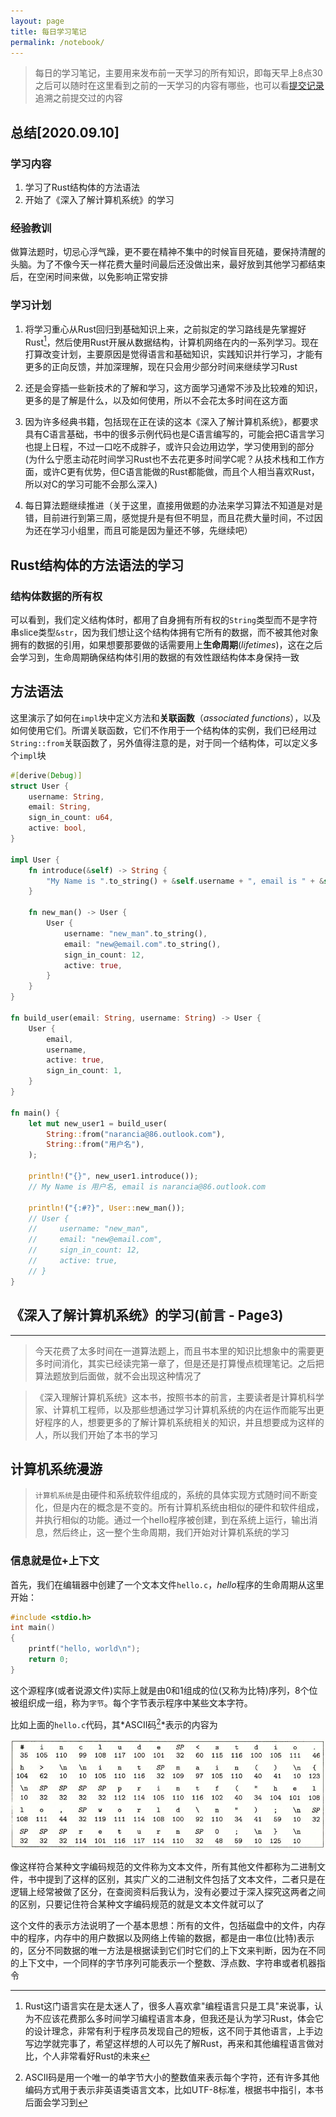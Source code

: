 ```yaml
---
layout: page
title: 每日学习笔记
permalink: /notebook/
---
```


> 每日的学习笔记，主要用来发布前一天学习的所有知识，即每天早上8点30之后可以随时在这里看到之前的一天学习的内容有哪些，也可以看[提交记录](https://github.com/GadHao/gadhao.github.io/commits/master)追溯之前提交过的内容

## 总结[2020.09.10]

### 学习内容

1. 学习了Rust结构体的方法语法
2. 开始了《深入了解计算机系统》的学习

### 经验教训

做算法题时，切忌心浮气躁，更不要在精神不集中的时候盲目死磕，要保持清醒的头脑。为了不像今天一样花费大量时间最后还没做出来，最好放到其他学习都结束后，在空闲时间来做，以免影响正常安排

### 学习计划

1. 将学习重心从Rust回归到基础知识上来，之前拟定的学习路线是先掌握好Rust[^1]，然后使用Rust开展从数据结构，计算机网络在内的一系列学习。现在打算改变计划，主要原因是觉得语言和基础知识，实践知识并行学习，才能有更多的正向反馈，并加深理解，现在只会用少部分时间来继续学习Rust


2. 还是会穿插一些新技术的了解和学习，这方面学习通常不涉及比较难的知识，更多的是了解是什么，以及如何使用，所以不会花太多时间在这方面


3. 因为许多经典书籍，包括现在正在读的这本《深入了解计算机系统》，都要求具有C语言基础，书中的很多示例代码也是C语言编写的，可能会把C语言学习也提上日程，不过一口吃不成胖子，或许只会边用边学，学习使用到的部分(为什么宁愿主动花时间学习Rust也不去花更多时间学C呢？从技术栈和工作方面，或许C更有优势，但C语言能做的Rust都能做，而且个人相当喜欢Rust，所以对C的学习可能不会那么深入)


4. 每日算法题继续推进（关于这里，直接用做题的办法来学习算法不知道是对是错，目前进行到第三周，感觉提升是有但不明显，而且花费大量时间，不过因为还在学习小组里，而且可能是因为量还不够，先继续吧）

   


## Rust结构体的方法语法的学习

### 结构体数据的所有权

可以看到，我们定义结构体时，都用了自身拥有所有权的`String`类型而不是字符串slice类型`&str`，因为我们想让这个结构体拥有它所有的数据，而不被其他对象拥有的数据的引用，如果想要那要做的话需要用上**生命周期**(*lifetimes*)，这在之后会学习到，生命周期确保结构体引用的数据的有效性跟结构体本身保持一致

## 方法语法

这里演示了如何在`impl`块中定义方法和**关联函数**（*associated functions*），以及如何使用它们。所谓关联函数，它们不作用于一个结构体的实例，我们已经用过`String::from`关联函数了，另外值得注意的是，对于同一个结构体，可以定义多个`impl`块

```rust
#[derive(Debug)]
struct User {
    username: String,
    email: String,
    sign_in_count: u64,
    active: bool,
}

impl User {
    fn introduce(&self) -> String {
        "My Name is ".to_string() + &self.username + ", email is " + &self.email
    }

    fn new_man() -> User {
        User {
            username: "new_man".to_string(),
            email: "new@email.com".to_string(),
            sign_in_count: 12,
            active: true,
        }
    }
}

fn build_user(email: String, username: String) -> User {
    User {
        email,
        username,
        active: true,
        sign_in_count: 1,
    }
}

fn main() {
    let mut new_user1 = build_user(
        String::from("narancia@86.outlook.com"),
        String::from("用户名"),
    );

    println!("{}", new_user1.introduce());
    // My Name is 用户名, email is narancia@86.outlook.com

    println!("{:#?}", User::new_man());
    // User {
    //     username: "new_man",
    //     email: "new@email.com",
    //     sign_in_count: 12,
    //     active: true,
    // }
}
```



## 《深入了解计算机系统》的学习(前言 - Page3)

---
> 今天花费了太多时间在一道算法题上，而且书本里的知识比想象中的需要更多时间消化，其实已经读完第一章了，但是还是打算慢点梳理笔记。之后把算法题放到后面做，就不会出现这种情况了

> 《深入理解计算机系统》这本书，按照书本的前言，主要读者是计算机科学家、计算机工程师，以及那些想通过学习计算机系统的内在运作而能写出更好程序的人，想要更多的了解计算机系统相关的知识，并且想要成为这样的人，所以我们开始了本书的学习

## 计算机系统漫游

> `计算机系统`是由硬件和系统软件组成的，系统的具体实现方式随时间不断变化，但是内在的概念是不变的。所有计算机系统由相似的硬件和软件组成，并执行相似的功能。通过一个hello程序被创建，到在系统上运行，输出消息，然后终止，这一整个生命周期，我们开始对计算机系统的学习

### 信息就是位+上下文

首先，我们在编辑器中创建了一个文本文件`hello.c`，*hello*程序的生命周期从这里开始：
```c
#include <stdio.h>
int main()
{
    printf("hello, world\n");
    return 0;
}
```

这个源程序(或者说源文件)实际上就是由0和1组成的位(又称为比特)序列，8个位被组织成一组，称为`字节`。每个字节表示程序中某些文本字符。

比如上面的`hello.c`代码，其*ASCII码[^2]*表示的内容为

![](/assets/img/CSAPP-1.JPG)

像这样符合某种文字编码规范的文件称为文本文件，所有其他文件都称为二进制文件，书中提到了这样的区别，其实广义的二进制文件包括了文本文件，二者只是在逻辑上经常被做了区分，在查阅资料后我认为，没有必要过于深入探究这两者之间的区别，只要记住符合某种文字编码规范的就是文本文件就可以了

这个文件的表示方法说明了一个基本思想：所有的文件，包括磁盘中的文件，内存中的程序，内存中的用户数据以及网络上传输的数据，都是由一串位(比特)表示的，区分不同数据的唯一方法是根据读到它们时它们的上下文来判断，因为在不同的上下文中，一个同样的字节序列可能表示一个整数、浮点数、字符串或者机器指令


[^1]:Rust这门语言实在是太迷人了，很多人喜欢拿"编程语言只是工具"来说事，认为不应该花费那么多时间学习编程语言本身，但我还是认为学习Rust，体会它的设计理念，非常有利于程序员发现自己的短板，这不同于其他语言，上手边写边学就完事了，希望这样想的人可以先了解Rust，再来和其他编程语言做对比，个人非常看好Rust的未来


[^2]: ASCII码是用一个唯一的单字节大小的整数值来表示每个字符，还有许多其他编码方式用于表示非英语类语言文本，比如UTF-8标准，根据书中指引，本书后面会学习到
